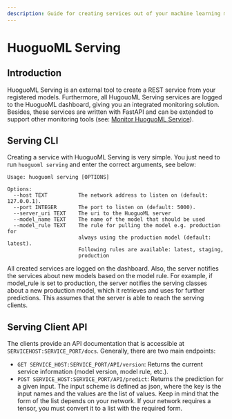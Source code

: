 ```yaml
---
description: Guide for creating services out of your machine learning models
---
```


# HuoguoML Serving

## Introduction

HuoguoML Serving is an external tool to create a REST service from your registered models. Furthermore, all HugouoML Serving services are logged to the HuoguoML dashboard, giving you an integrated monitoring solution. Besides, these services are written with FastAPI and can be extended to support other monitoring tools \(see: [Monitor HuoguoML Service](monitor-huoguoml-serving-service.md)\).

## Serving CLI

Creating a service with HuoguoML Serving is very simple. You just need to run `huoguoml serving` and enter the correct arguments, see below:

```text
Usage: huoguoml serving [OPTIONS]

Options:
  --host TEXT          The network address to listen on (default: 127.0.0.1).
  --port INTEGER       The port to listen on (default: 5000).
  --server_uri TEXT    The uri to the HuoguoML server
  --model_name TEXT    The name of the model that should be used
  --model_rule TEXT    The rule for pulling the model e.g. production for
                       always using the production model (default: latest).
                       Following rules are available: latest, staging,
                       production
```

All created services are logged on the dashboard. Also, the server notifies the services about new models based on the model rule. For example, if model\_rule is set to production, the server notifies the serving classes about a new production model, which it retrieves and uses for further predictions. This assumes that the server is able to reach the serving clients.

## Serving Client API

The clients provide an API documentation that is accessible at `SERVICEHOST:SERVICE_PORT/docs`. Generally, there are two main endpoints:

* `GET SERVICE_HOST:SERVICE_PORT/API/version`: Returns the current service information \(model version, model rule, etc.\).
* `POST SERVICE_HOST:SERVICE_PORT/API/predict`: Returns the prediction for a given input. The input scheme is defined as json, where the key is the input names and the values are the list of values. Keep in mind that the form of the list depends on your network. If your network requires a tensor, you must convert it to a list with the required form.





